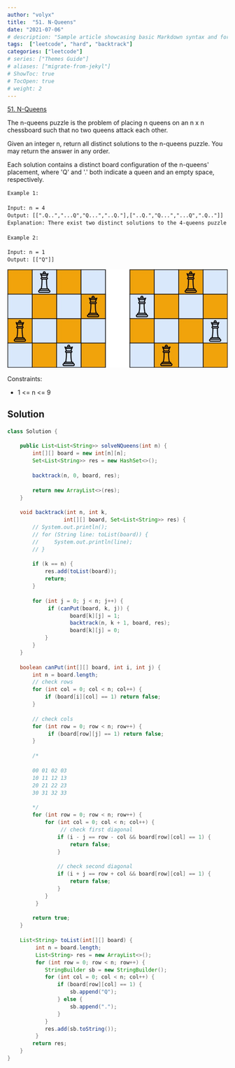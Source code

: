 ```yaml
---
author: "volyx"
title:  "51. N-Queens"
date: "2021-07-06"
# description: "Sample article showcasing basic Markdown syntax and formatting for HTML elements."
tags:  ["leetcode", "hard", "backtrack"]
categories: ["leetcode"]
# series: ["Themes Guide"]
# aliases: ["migrate-from-jekyl"]
# ShowToc: true
# TocOpen: true
# weight: 2
---
```


[51. N-Queens](https://leetcode.com/problems/n-queens/)

The n-queens puzzle is the problem of placing n queens on an n x n chessboard such that no two queens attack each other.

Given an integer n, return all distinct solutions to the n-queens puzzle. You may return the answer in any order.

Each solution contains a distinct board configuration of the n-queens' placement, where 'Q' and '.' both indicate a queen and an empty space, respectively.

```txt
Example 1:

Input: n = 4
Output: [[".Q..","...Q","Q...","..Q."],["..Q.","Q...","...Q",".Q.."]]
Explanation: There exist two distinct solutions to the 4-queens puzzle as shown above

Example 2:

Input: n = 1
Output: [["Q"]]
```

![ex1](/images/2021-07-06-ex1.jpg)

Constraints:

- 1 <= n <= 9

## Solution

```java
class Solution {

    public List<List<String>> solveNQueens(int n) {
        int[][] board = new int[n][n];
        Set<List<String>> res = new HashSet<>();
        
        backtrack(n, 0, board, res);
        
        return new ArrayList<>(res);
    }
    
    void backtrack(int n, int k,
                  int[][] board, Set<List<String>> res) {
        // System.out.println();
        // for (String line: toList(board)) {
        //     System.out.println(line);
        // }
        
        if (k == n) {
            res.add(toList(board));
            return;
        }
        
        for (int j = 0; j < n; j++) {
             if (canPut(board, k, j)) {
                    board[k][j] = 1;
                    backtrack(n, k + 1, board, res);
                    board[k][j] = 0;   
            }
        }       
    }
    
    boolean canPut(int[][] board, int i, int j) {
        int n = board.length;
        // check rows
        for (int col = 0; col < n; col++) {
            if (board[i][col] == 1) return false;
        }
        
        // check cols
        for (int row = 0; row < n; row++) {
             if (board[row][j] == 1) return false;
        }
        
        /*
        
        00 01 02 03
        10 11 12 13
        20 21 22 23
        30 31 32 33

        */
        for (int row = 0; row < n; row++) {
            for (int col = 0; col < n; col++) {
                 // check first diagonal
                if (i - j == row - col && board[row][col] == 1) {
                    return false;
                }
                
                // check second diagonal
                if (i + j == row + col && board[row][col] == 1) {
                    return false;
                }
            }
         }
        
        return true;
    }
    
    List<String> toList(int[][] board) {
         int n = board.length;
         List<String> res = new ArrayList<>();
         for (int row = 0; row < n; row++) {
            StringBuilder sb = new StringBuilder(); 
            for (int col = 0; col < n; col++) {
                if (board[row][col] == 1) {
                    sb.append("Q");
                } else {
                    sb.append(".");
                }
            }
            res.add(sb.toString()); 
         }
        return res;
    }
}
```
